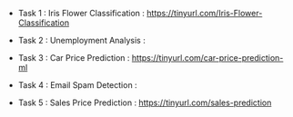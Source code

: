 * Task 1 : Iris Flower Classification : https://tinyurl.com/Iris-Flower-Classification

* Task 2 : Unemployment Analysis : 

* Task 3 : Car Price Prediction : https://tinyurl.com/car-price-prediction-ml
                                   
* Task 4 : Email Spam Detection :

* Task 5 : Sales Price Prediction : https://tinyurl.com/sales-prediction
